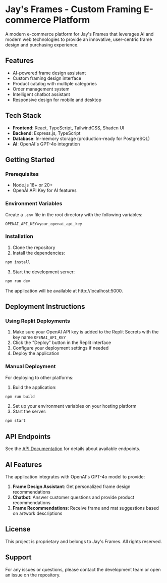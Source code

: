 # Jay's Frames - Custom Framing E-commerce Platform

A modern e-commerce platform for Jay's Frames that leverages AI and modern web technologies to provide an innovative, user-centric frame design and purchasing experience.

## Features

- AI-powered frame design assistant
- Custom framing design interface
- Product catalog with multiple categories
- Order management system
- Intelligent chatbot assistant
- Responsive design for mobile and desktop

## Tech Stack

- **Frontend**: React, TypeScript, TailwindCSS, Shadcn UI
- **Backend**: Express.js, TypeScript
- **Database**: In-memory storage (production-ready for PostgreSQL)
- **AI**: OpenAI's GPT-4o integration

## Getting Started

### Prerequisites

- Node.js 18+ or 20+
- OpenAI API Key for AI features

### Environment Variables

Create a `.env` file in the root directory with the following variables:

```
OPENAI_API_KEY=your_openai_api_key
```

### Installation

1. Clone the repository
2. Install the dependencies:

```bash
npm install
```

3. Start the development server:

```bash
npm run dev
```

The application will be available at http://localhost:5000.

## Deployment Instructions

### Using Replit Deployments

1. Make sure your OpenAI API key is added to the Replit Secrets with the key name `OPENAI_API_KEY`
2. Click the "Deploy" button in the Replit interface
3. Configure your deployment settings if needed
4. Deploy the application

### Manual Deployment

For deploying to other platforms:

1. Build the application:

```bash
npm run build
```

2. Set up your environment variables on your hosting platform
3. Start the server:

```bash
npm start
```

## API Endpoints

See the [API Documentation](API_DOCUMENTATION.md) for details about available endpoints.

## AI Features

The application integrates with OpenAI's GPT-4o model to provide:

1. **Frame Design Assistant**: Get personalized frame design recommendations
2. **Chatbot**: Answer customer questions and provide product recommendations
3. **Frame Recommendations**: Receive frame and mat suggestions based on artwork descriptions

## License

This project is proprietary and belongs to Jay's Frames. All rights reserved.

## Support

For any issues or questions, please contact the development team or open an issue on the repository.